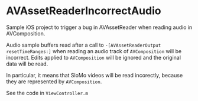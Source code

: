 # AVAssetReaderIncorrectAudio
Sample iOS project to trigger a bug in AVAssetReader when reading audio in AVComposition.

Audio sample buffers read after a call to `-[AVAssetReaderOutput resetTimeRanges:]` when reading an audio track of `AVComposition`
will be incorrect. Edits applied to `AVComposition` will be ignored and the original data will be read. 

In particular, it means that SloMo videos will be read incorectly, because they are represented by `AVComposition`.

See the code in `ViewController.m`
